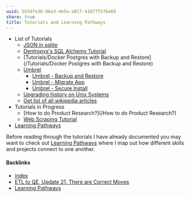 ```yaml
---
uuid: b554fe38-0be3-4e5e-a817-41077f5f6e69
share: true
title: Tutorials and Learning Pathways
---
```

* List of Tutorials
	* [JSON in sqlite](/b1112011-a44d-4764-bff7-21b74dc2e57c)
	* [Dentropys's SQL Alchemy Tutorial](/34aa710f-0d0e-4098-88aa-e0b554a2298e)
	* [Tutorials/Docker Postgres with Backup and Restore](/Tutorials/Docker Postgres with Backup and Restore)
	* [Umbrel](/60722662-eccc-443d-af35-af0ee02d1c9c)
		* [Umbrel - Backup and Restore](/92aa8e61-712a-414d-95c1-7b9ff98c2f98)
		* [Umbrel - Migrate App](/06913657-30a0-4e59-98b1-42371710dafb)
		* [Umbrel - Secure Install](/c14c9c80-6039-4bf8-bb72-0afbaceb08ea)
	* [Upgrading history on Unix Systems](/c01c8156-996f-4a53-97f5-1f287e28f1d6)
	* [Get list of all wikipedia articles](/dd0e7670-af04-4eb0-8af5-5a85af115360)
* Tutorials in Progress
	* [How to do Product Research?](/How to do Product Research?)
	* [Web Scraping Tutorial](/83ffe54f-3356-44ae-9d1a-878ef448fb57)
* [Learning Pathways](/10708552-def9-4391-9126-8a4f53cb5e00)

Before reading through the tutorials I have already documented you may want to check out [Learning Pathways](/10708552-def9-4391-9126-8a4f53cb5e00) where I map out how different skills and projects connect to one another.


#### Backlinks

* [index](/146656b4-573a-4e42-8f00-239ab29eac3b)
* [ETL to QE, Update 21, There are Correct Moves](/d6c6d932-5842-4fbc-a67d-1759c2c2bb02)
* [Learning Pathways](/10708552-def9-4391-9126-8a4f53cb5e00)